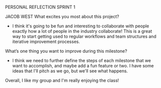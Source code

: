 PERSONAL REFLECTION
SPRINT 1

JACOB WEST
What excites you most about this project?

- I think it's going to be fun and interesting to collaborate with people exactly how a lot of people
  in the industry collaborate! This is a great way to start getting used to regular workflows and team structures
  and iterative improvement processes.

What’s one thing you want to improve during this milestone?

- I think we need to further define the steps of each milestone that we want to accomplish, and maybe add a fun
  feature or two. I have some ideas that I'll pitch as we go, but we'll see what happens.

Overall, I like my group and I'm really enjoying the class!
